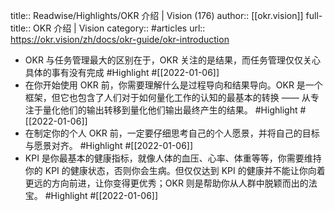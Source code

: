 title:: Readwise/Highlights/OKR 介绍 | Vision (176)
author:: [[okr.vision]]
full-title:: OKR 介绍 | Vision
category:: #articles
url:: https://okr.vision/zh/docs/okr-guide/okr-introduction

- OKR 与任务管理最大的区别在于，OKR 关注的是结果，而任务管理仅仅关心具体的事有没有完成 #Highlight #[[2022-01-06]]
- 在你开始使用 OKR 前，你需要理解什么是过程导向和结果导向。OKR 是一个框架，但它也包含了人们对于如何量化工作的认知的最基本的转换 —— 从专注于量化他们的输出转移到量化他们输出最终产生的结果。 #Highlight #[[2022-01-06]]
- 在制定你的个人 OKR 前，一定要仔细思考自己的个人愿景，并将自己的目标与愿景对齐。 #Highlight #[[2022-01-06]]
- KPI 是你最基本的健康指标，就像人体的血压、心率、体重等等，你需要维持你的 KPI 的健康状态，否则你会生病。但仅仅达到 KPI 的健康并不能让你向着更远的方向前进，让你变得更优秀；OKR 则是帮助你从人群中脱颖而出的法宝。 #Highlight #[[2022-01-06]]